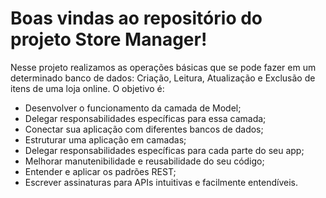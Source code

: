 # Boas vindas ao repositório do projeto Store Manager!

Nesse projeto realizamos as operações básicas que se pode fazer em um determinado banco de dados: Criação, Leitura, Atualização e Exclusão de itens de uma loja online. O objetivo é:

- Desenvolver o funcionamento da camada de Model;
- Delegar responsabilidades específicas para essa camada;
- Conectar sua aplicação com diferentes bancos de dados;
- Estruturar uma aplicação em camadas;
- Delegar responsabilidades específicas para cada parte do seu app;
- Melhorar manutenibilidade e reusabilidade do seu código;
- Entender e aplicar os padrões REST;
- Escrever assinaturas para APIs intuitivas e facilmente entendíveis.